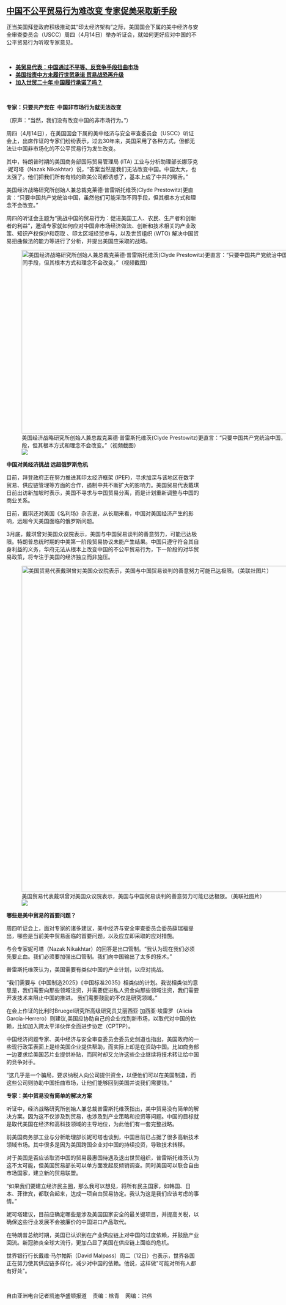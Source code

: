 <!--1649973464000-->
[中国不公平贸易行为难改变  专家促美采取新手段](https://www.rfa.org/mandarin/yataibaodao/jingmao/kw-04142022100200.html)
------

<p>正当美国拜登政府积极推动其“印太经济架构”之际，美国国会下属的美中经济与安全审查委员会（USCC）周四（4月14日）举办听证会，就如何更好应对中国的不公平贸易行为听取专家意见。 </p><p><br/></p><ul><li><strong><a href="https://www.rfa.org/mandarin/Xinwen/6-03012022120317.html">美贸易代表：中国通过不平等、反竞争手段扭曲市场</a></strong></li><li><strong><a href="https://www.rfa.org/mandarin/yataibaodao/junshiwaijiao/cm-02162022102414.html">美国指责中方未履行世贸承诺 贸易战恐再升级</a></strong></li><li><strong><a href="https://www.rfa.org/mandarin/yataibaodao/junshiwaijiao/hc-12092021134731.html">加入世贸二十年 中国履行承诺了吗？</a></strong></li></ul><p><br/></p><p><strong>专家：只要共产党在</strong><strong>  </strong><strong>中国非市场行为就无法改变</strong></p><p>（原声：“当然，我们没有改变中国的非市场行为。”）</p><p>周四（4月14日），在美国国会下属的美中经济与安全审查委员会（USCC）听证会上，出席作证的专家们纷纷表示，过去30年来，美国采用了各种方式，但都无法让中国非市场化的不公平贸易行为发生改变。</p><p>其中，特朗普时期的美国商务部国际贸易管理局 (ITA) 工业与分析助理部长娜莎克·妮可塔（Nazak Nikakhtar）说，“答案当然是我们无法改变中国。中国太大，也太强了。他们把我们所有有钱的欧美公司都诱惑了，基本上成了中共的喉舌。”</p><p>美国经济战略研究所创始人兼总裁克莱德·普雷斯托维茨(Clyde Prestowitz)更直言：“只要中国共产党统治中国，虽然他们可能采取不同手段，但其根本方式和理念不会改变。”</p><p>周四的听证会主题为“挑战中国的贸易行为：促进美国工人、农民、生产者和创新者的利益”，邀请专家就如何应对中国非市场经济做法、创新和技术相关的产业政策、知识产权保护和窃取 、印太区域经贸参与，以及世贸组织 (WTO) 解决中国贸易扭曲做法的能力等进行了分析，并提出美国应采取的战略。</p><p><figure class="image-richtext image-inline captioned" style="width:848px;"><img alt="美国经济战略研究所创始人兼总裁克莱德·普雷斯托维茨(Clyde Prestowitz)更直言：“只要中国共产党统治中国，虽然他们可能采取不同手段，但其根本方式和理念不会改变。”（视频截图）" height="480" src="https://www.rfa.org/mandarin/yataibaodao/jingmao/kw-04142022100200.html/kw0413a.png/@@images/981cab18-bf4d-4a02-b805-1d0445db19c7.png" title="kw0413a.png" width="848"/><figcaption class="image-caption">美国经济战略研究所创始人兼总裁克莱德·普雷斯托维茨(Clyde Prestowitz)更直言：“只要中国共产党统治中国，虽然他们可能采取不同手段，但其根本方式和理念不会改变。”（视频截图）</figcaption><small></small><div id="zoomattribute"><a data-caption="美国经济战略研究所创始人兼总裁克莱德·普雷斯托维茨(Clyde Prestowitz)更直言：“只要中国共产党统治中国，虽然他们可能采取不同手段，但其根本方式和理念不会改变。”（视频截图）" data-fancybox="" href="https://www.rfa.org/mandarin/yataibaodao/jingmao/kw-04142022100200.html/kw0413a.png" id="single_image" title="美国经济战略研究所创始人兼总裁克莱德·普雷斯托维茨(Clyde Prestowitz)更直言：“只要中国共产党统治中国，虽然他们可能采取不同手段，但其根本方式和理念不会改变。”（视频截图）"><img src="/++plone++rfa-resources/img/icon-zoom.png"/></a></div></figure></p><p><strong>中国对美经济挑战</strong><strong> </strong><strong>远超俄罗斯危机</strong></p><p>目前，拜登政府正在努力推进其印太经济框架 (IPEF)，寻求加深与该地区在数字贸易、供应链管理等方面的合作，遏制中共不断扩大的影响力。美国贸易代表戴琪日前出访新加坡时表示，美国不寻求与中国贸易分离，而是计划重新调整与中国的商业关系。</p><p>日前，戴琪还对美国《名利场》杂志说，从长期来看，中国对美国经济产生的影响，远超今天美国面临的俄罗斯问题。 </p><p>3月底，戴琪曾对美国众议院表示，美国与中国贸易谈判的善意努力，可能已达极限。特朗普总统时期的中美第一阶段贸易协议未能产生结果。中国只遵守符合其自身利益的义务，华府无法从根本上改变中国的不公平贸易行为，下一阶段的对华贸易政策，将专注于美国的经济独立而非施压。</p><p><figure class="image-richtext image-inline captioned" style="width:1280px;"><img alt="美国贸易代表戴琪曾对美国众议院表示，美国与中国贸易谈判的善意努力可能已达极限。（美联社图片）" height="853" src="https://www.rfa.org/mandarin/yataibaodao/jingmao/kw-04142022100200.html/kw0414z.jpg/@@images/92291545-8b53-4682-b265-e0f516461e8a.jpeg" title="kw0414z.jpg" width="1280"/><figcaption class="image-caption">美国贸易代表戴琪曾对美国众议院表示，美国与中国贸易谈判的善意努力可能已达极限。（美联社图片）</figcaption><small></small><div id="zoomattribute"><a data-caption="美国贸易代表戴琪曾对美国众议院表示，美国与中国贸易谈判的善意努力可能已达极限。（美联社图片）" data-fancybox="" href="https://www.rfa.org/mandarin/yataibaodao/jingmao/kw-04142022100200.html/kw0414z.jpg" id="single_image" title="美国贸易代表戴琪曾对美国众议院表示，美国与中国贸易谈判的善意努力可能已达极限。（美联社图片）"><img src="/++plone++rfa-resources/img/icon-zoom.png"/></a></div></figure></p><p><strong>哪些是美中贸易的首要问题？</strong></p><p>周四听证会上，面对专家的诸多建议，美中经济与安全审查委员会委员薛瑞福提出，哪些是当前美中贸易面临的首要问题，以及应立即采取的应对措施。</p><p>与会专家妮可塔（Nazak Nikakhtar）的回答是出口管制。“我认为现在我们必须先要止血。我们必须要加强出口管制。我们向中国输出了太多的技术。”</p><p>普雷斯托维茨认为，美国需要有类似中国的产业计划，以应对挑战。</p><p>“我们需要与《中国制造2025》《中国标准2035》相类似的计划。我说相类似的意思是，我们需要向那些领域注资，并需要促进私人资金向那些领域注资，我们需要开发技术来阻止中国的推进。 我们需要鼓励的不仅是研究领域。”</p><p>在会上作证的比利时Bruegel研究所高级研究员艾丽西亚·加西亚·埃雷罗（Alicia García-Herrero）则建议,美国应协助自己的企业找到新市场，以取代对中国的依赖，比如加入跨太平洋伙伴全面进步协定（CPTPP）。</p><p>中国经济问题专家、美中经济与安全审查委员会委员史剑道也指出，美国政府的一些现行政策表面上是给美国企业提供帮助，而实际上却是在资助中国。比如商务部一边要求给美国芯片业提供补贴，而同时却又允许这些企业继续将技术转让给中国的竞争对手。</p><p>“这几乎是一个骗局，要求纳税人向公司提供资金，以便他们可以在美国制造，而这些公司则协助中国扭曲市场，让他们能够回到美国并说我们需要钱。”</p><p><strong>专家：美中贸易没有简单的解决方案</strong></p><p>听证中，经济战略研究所创始人兼总裁普雷斯托维茨指出，美中贸易没有简单的解决方案。因为这不仅涉及到贸易，也涉及到产业策略和投资等问题。中国的目标就是取代美国在经济和高科技领域的主导地位，为此他们有一套完整战略。</p><p>前美国商务部工业与分析助理部长妮可塔也谈到，中国目前已占据了很多高新技术领域市场。其中很多是因为美国跨国企业对中国的持续投资，导致技术转移。</p><p>对于美国是否应该取消中国的贸易最惠国待遇及退出世贸组织，普雷斯托维茨认为这不太可能，但美国贸易部长可以单方面发起反倾销调查。同时美国可以联合自由市场国家，建立新的贸易联盟。</p><p>“如果我们要建立经济民主圈，那么我可以想见，将所有民主国家，如韩国、日本、菲律宾，都联合起来，达成一项自由贸易协定。我认为这是我们应该考虑的事情。”</p><p>妮可塔建议，目前应确定哪些是涉及美国国家安全的最关键项目，并提高关税，以确保这些行业发展不会被廉价的中国进口产品取代。</p><p>在特朗普总统时期，美国已认识到在产业供应链上对中国的过度依赖，并鼓励产业回流。新冠肺炎全球大流行，更加凸显了美国在供应链上面临的危机。</p><p>世界银行行长戴维·马尔帕斯（David Malpass）周二（12日）也表示，世界各国正在努力使其供应链多样化，减少对中国的依赖。他说，这样做"可能对所有人都有好处"。</p><p><br/></p><p>自由亚洲电台记者凯迪华盛顿报道    责编：梒青    网编：洪伟</p>
